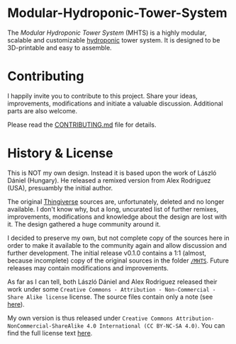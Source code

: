 # Modular-Hydroponic-Tower-System

The _Modular Hydroponic Tower System_ (MHTS) is a highly modular, scalable and customizable [hydroponic](https://en.wikipedia.org/wiki/Hydroponics) tower system. It is designed to be 3D-printable and easy to assemble.

# Contributing

I happily invite you to contribute to this project. Share your ideas, improvements, modifications and initiate a valuable discussion. Additional parts are also welcome.

Please read the [CONTRIBUTING.md](./CONTRIBUTING.md) file for details.

# History & License

This is NOT my own design. Instead it is based upon the work of László Dániel (Hungary). He released a remixed version from Alex Rodriguez (USA), presuambly the initial author.

The original [Thingiverse](www.thingiverse.com) sources are, unfortunately, deleted and no longer available. I don't know why, but a long, uncurated list of further remixes, improvements, modifications and knowledge about the design are lost with it. The design gathered a huge community around it.

I decided to preserve my own, but not complete copy of the sources here in order to make it available to the community again and allow discussion and further development. The initial release v0.1.0 contains a 1:1 (almost, because incomplete) copy of the original sources in the folder [`/MHTS`](./MHTS/). Future releases may contain modifications and improvements.

As far as I can tell, both László Dániel and Alex Rodriguez released their work under some `Creative Commons - Attribution - Non-Commercial - Share Alike license` license. The source files contain only a note (see [here](./MHTS/LICENSE)).

My own version is thus released under `Creative Commons Attribution-NonCommercial-ShareAlike 4.0 International (CC BY-NC-SA 4.0)`. You can find the full license text [here](./LICENSE).
